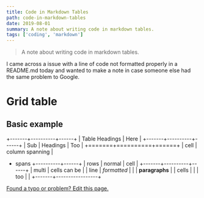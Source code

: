 ```yaml
---
title: Code in Markdown Tables
path: code-in-markdown-tables
date: 2019-08-01
summary: A note about writing code in markdown tables.
tags: ['coding', 'markdown']
---
```


> A note about writing code in markdown tables.

I came across a issue with a line of code not formatted properly in a README.md today and wanted to make a note in case someone else had the same problem to Google.

# Grid table

## Basic example

+-------+----------+------+
| Table Headings   | Here |
+-------+----------+------+
| Sub   | Headings | Too  |
+=======+==========+======+
| cell  | column spanning |
+ spans +----------+------+
| rows  | normal   | cell |
+-------+----------+------+
| multi | cells can be    |
| line  | *formatted*     |
|       | **paragraphs**  |
| cells |                 |
| too   |                 |
+-------+-----------------+

[Found a typo or problem? Edit this page.](https://github.com/Dana94/website/blob/master/blog/2019-06-23-styling-in-vuejs.md)